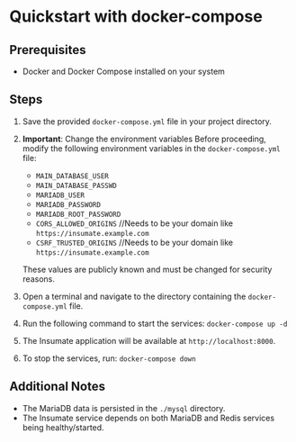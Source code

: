 # Quickstart with docker-compose

## Prerequisites
- Docker and Docker Compose installed on your system

## Steps

1. Save the provided `docker-compose.yml` file in your project directory.

2. **Important**: Change the environment variables
   Before proceeding, modify the following environment variables in the `docker-compose.yml` file:
   - `MAIN_DATABASE_USER`
   - `MAIN_DATABASE_PASSWD`
   - `MARIADB_USER`
   - `MARIADB_PASSWORD`
   - `MARIADB_ROOT_PASSWORD`
   - `CORS_ALLOWED_ORIGINS`     //Needs to be your domain like `https://insumate.example.com`
   - `CSRF_TRUSTED_ORIGINS`     //Needs to be your domain like `https://insumate.example.com`

   These values are publicly known and must be changed for security reasons.

3. Open a terminal and navigate to the directory containing the `docker-compose.yml` file.

4. Run the following command to start the services:
  `docker-compose up -d`
5. The Insumate application will be available at `http://localhost:8000`.

6. To stop the services, run: `docker-compose down`

## Additional Notes
- The MariaDB data is persisted in the `./mysql` directory.
- The Insumate service depends on both MariaDB and Redis services being healthy/started.
